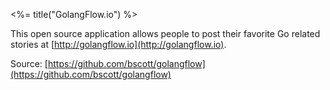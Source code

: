 <%= title("GolangFlow.io") %>

This open source application allows people to post their favorite Go related stories at [http://golangflow.io](http://golangflow.io).

Source: [https://github.com/bscott/golangflow](https://github.com/bscott/golangflow)
